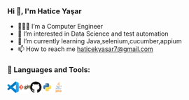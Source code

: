 ### Hi 👋, I'm Hatice Yaşar
- 👩🏻‍🎓 I’m a Computer Engineer
- 👀 I’m interested in Data Science and  test automation
- 🌱 I’m currently learning Java,selenium,cucumber,appium
- 📫 How to reach me haticekyasar7@gmail.com




### 🔧 Languages and Tools:

[<img align="left" alt="Visual Studio Code" width="26px" src="https://raw.githubusercontent.com/github/explore/80688e429a7d4ef2fca1e82350fe8e3517d3494d/topics/visual-studio-code/visual-studio-code.png" />][vsCode]
[<img align="left" alt="Git" width="26px" src="https://raw.githubusercontent.com/github/explore/80688e429a7d4ef2fca1e82350fe8e3517d3494d/topics/git/git.png" />][git]
[<img align="left" alt="GitHub" width="26px" src="https://raw.githubusercontent.com/github/explore/78df643247d429f6cc873026c0622819ad797942/topics/github/github.png" />][github]
[<img align="left" alt="Python" width="26px" src="https://raw.githubusercontent.com/github/explore/cebd63002168a05a6a642f309227eefeccd92950/topics/python/python.png" />][python]
[<img align="left" alt="Java" width="26px" src="https://raw.githubusercontent.com/github/explore/cebd63002168a05a6a642f309227eefeccd92950/topics/java/java.png" />][java]


<br />


[vsCode]: https://code.visualstudio.com/
[git]: https://git-scm.com/
[github]: https://github.com/haticeyasar
[python]: https://www.python.org/
[java]: https://www.java.com/tr/


<br />


